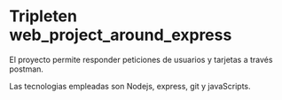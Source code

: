 # Tripleten web_project_around_express

El proyecto permite responder peticiones de usuarios y tarjetas a través postman.

Las tecnologias empleadas son Nodejs, express, git y javaScripts.

